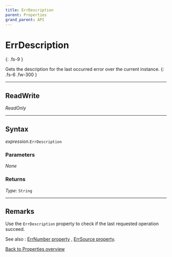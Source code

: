```yaml
---
title: ErrDescription
parent: Properties
grand_parent: API
---
```


# ErrDescription
{: .fs-9 }

Gets the description for the last occurred error over the current instance.
{: .fs-6 .fw-300 }

---

## ReadWrite

_ReadOnly_

---

## Syntax
*expression*.`ErrDescription`

### Parameters

_None_

### Returns

*Type*: `String`

---

## Remarks
Use the `ErrDescription` property to check if the last requested operation succeed.

See also
:
[ErrNumber property](https://ws-garcia.github.io/VBA-CSV-interface/api/properties/errors/errnumber.html)
, [ErrSource property](https://ws-garcia.github.io/VBA-CSV-interface/api/properties/errors/errsource.html).


[Back to Properties overview](https://ws-garcia.github.io/VBA-CSV-interface/api/properties/)